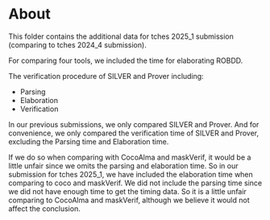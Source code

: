 # About

This folder contains the additional data for tches 2025_1 submission (comparing to tches 2024_4 submission).

For comparing four tools, we included the time for elaborating ROBDD.

The verification procedure of SILVER and Prover including:

  - Parsing
  - Elaboration
  - Verification

In our previous submissions, we only compared SILVER and Prover. And for convenience, we only compared the verification time of SILVER and Prover, excluding the Parsing time and Elaboration time.

If we do so when comparing with CocoAlma and maskVerif, it would be a little unfair since we omits the parsing and elaboration time. So in our submission for tches 2025_1, we have included the elaboration time when comparing to coco and maskVerif. We did not include the parsing time since we did not have enough time to get the timing data. So it is a little unfair comparing to CocoAlma and maskVerif, although we believe it would not affect the conclusion.


